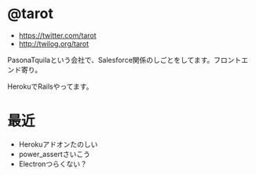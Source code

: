 # @tarot

- https://twitter.com/tarot
- http://twilog.org/tarot

PasonaTquilaという会社で、Salesforce関係のしごとをしてます。フロントエンド寄り。

HerokuでRailsやってます。

# 最近

- Herokuアドオンたのしい
- power_assertさいこう
- Electronつらくない？
